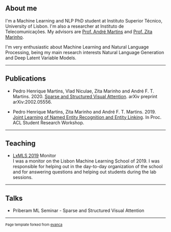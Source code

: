 ## About me 

I'm a Machine Learning and NLP PhD student at Instituto Superior Técnico, University of Lisbon. I'm also a researcher at Instituto de Telecomunicações. My advisors are [Prof. André Martins](https://andre-martins.github.io/) and [Prof. Zita Marinho](https://www.cs.cmu.edu/~zmarinho/).

I'm very enthusiastic about Machine Learning and Natural Language Processing, being my main research interests Natural Language Generation and Deep Latent Variable Models.


---

## Publications
* Pedro Henrique Martins, Vlad Niculae, Zita Marinho and André F. T. Martins. 2020. [Sparse and Structured Visual Attention](https://arxiv.org/abs/2002.05556). arXiv preprint arXiv:2002.05556.

* Pedro Henrique Martins, Zita Marinho and André F. T. Martins. 2019. [Joint Learning of Named Entity Recognition and Entity Linking](https://www.aclweb.org/anthology/P19-2026). In Proc. ACL Student Research Workshop.

---
## Teaching
* [LxMLS 2019](http://lxmls.it.pt/2019/) Monitor<br />
 I was a monitor on the Lisbon Machine Learning School of 2019. I was responsible for helping out in the day-to-day organization of the school and for answering questions and helping out students during the lab sessions.

---
## Talks
* Priberam ML Seminar - Sparse and Structured Visual Attention



---
<p style="font-size:11px">Page template forked from <a href="https://github.com/evanca/quick-portfolio">evanca</a></p>
<!-- Remove above link if you don't want to attibute -->
